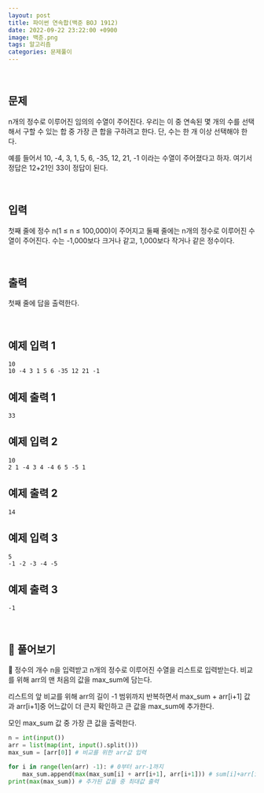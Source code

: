 ```yaml
---
layout: post
title: 파이썬 연속합(백준 BOJ 1912)
date: 2022-09-22 23:22:00 +0900
image: 백준.png
tags: 알고리즘
categories: 문제풀이
---
```


<br>

## 문제

n개의 정수로 이루어진 임의의 수열이 주어진다. 우리는 이 중 연속된 몇 개의 수를 선택해서 구할 수 있는 합 중 가장 큰 합을 구하려고 한다. 단, 수는 한 개 이상 선택해야 한다.

예를 들어서 10, -4, 3, 1, 5, 6, -35, 12, 21, -1 이라는 수열이 주어졌다고 하자. 여기서 정답은 12+21인 33이 정답이 된다.

<br>

## 입력

첫째 줄에 정수 n(1 ≤ n ≤ 100,000)이 주어지고 둘째 줄에는 n개의 정수로 이루어진 수열이 주어진다. 수는 -1,000보다 크거나 같고, 1,000보다 작거나 같은 정수이다.

<br>

## 출력

첫째 줄에 답을 출력한다.

<br>

## 예제 입력 1

```
10
10 -4 3 1 5 6 -35 12 21 -1
```

## 예제 출력 1

```
33
```

## 예제 입력 2

```
10
2 1 -4 3 4 -4 6 5 -5 1
```

## 예제 출력 2

```
14
```

## 예제 입력 3

```
5
-1 -2 -3 -4 -5
```

## 예제 출력 3

```
-1
```

<br>

## 📝 풀어보기

📌 정수의 개수 n을 입력받고 n개의 정수로 이루어진 수열을 리스트로 입력받는다. 비교를 위해 arr의 맨 처음의 값을 max_sum에 담는다.

리스트의 앞 비교를 위해 arr의 길이 -1 범위까지 반복하면서 max_sum + arr[i+1] 값과 arr[i+1]중 어느값이 더 큰지 확인하고 큰 값을 max_sum에 추가한다.

모인 max_sum 값 중 가장 큰 값을 출력한다.

``` python
n = int(input())
arr = list(map(int, input().split()))
max_sum = [arr[0]] # 비교를 위한 arr값 입력

for i in range(len(arr) -1): # 0부터 arr-1까지
    max_sum.append(max(max_sum[i] + arr[i+1], arr[i+1])) # sum[i]+arr[i+1]과 arr[i+1]중 큰 값을 비교 후 추가
print(max(max_sum)) # 추가된 값들 중 최대값 출력
```

